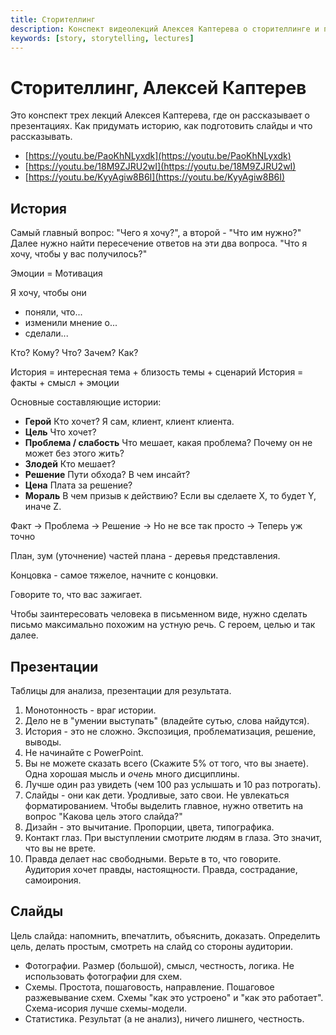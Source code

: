 ```yaml
---
title: Сторителлинг
description: Конспект видеолекций Алексея Каптерева о сторителлинге и презентации
keywords: [story, storytelling, lectures]
---
```


# Сторителлинг, Алексей Каптерев

Это конспект трех лекций Алексея Каптерева, где он рассказывает о презентациях.
Как придумать историю, как подготовить слайды и что рассказывать.

-   [https://youtu.be/PaoKhNLyxdk](https://youtu.be/PaoKhNLyxdk)
-   [https://youtu.be/18M9ZJRU2wI](https://youtu.be/18M9ZJRU2wI)
-   [https://youtu.be/KyyAgiw8B6I](https://youtu.be/KyyAgiw8B6I)

## История

Самый главный вопрос: "Чего я хочу?", а второй - "Что им нужно?" Далее нужно
найти пересечение ответов на эти два вопроса. "Что я хочу, чтобы у вас
получилось?"

Эмоции = Мотивация

Я хочу, чтобы они

-   поняли, что...
-   изменили мнение о...
-   сделали...

Кто? Кому? Что? Зачем? Как?

История = интересная тема + близость темы + сценарий История = факты + смысл +
эмоции

Основные составляющие истории:

-   **Герой** Кто хочет? Я сам, клиент, клиент клиента.
-   **Цель** Что хочет?
-   **Проблема / слабость** Что мешает, какая проблема? Почему он не может без
    этого жить?
-   **Злодей** Кто мешает?
-   **Решение** Пути обхода? В чем инсайт?
-   **Цена** Плата за решение?
-   **Мораль** В чем призыв к действию? Если вы сделаете Х, то будет Y, иначе Z.

Факт -> Проблема -> Решение -> Но не все так просто -> Теперь уж точно

План, зум (уточнение) частей плана - деревья представления.

Концовка - самое тяжелое, начните с концовки.

Говорите то, что вас зажигает.

Чтобы заинтересовать человека в письменном виде, нужно сделать письмо
максимально похожим на устную речь. С героем, целью и так далее.

## Презентации

Таблицы для анализа, презентации для результата.

1. Монотонность - враг истории.
2. Дело не в "умении выступать" (владейте сутью, слова найдутся).
3. История - это не сложно. Экспозиция, проблематизация, решение, выводы.
4. Не начинайте с PowerPoint.
5. Вы не можете сказать всего (Скажите 5% от того, что вы знаете). Одна хорошая
   мысль и _очень_ много дисциплины.
6. Лучше один раз увидеть (чем 100 раз услышать и 10 раз потрогать).
7. Слайды - они как дети. Уродливые, зато свои. Не увлекаться форматированием.
   Чтобы выделить главное, нужно ответить на вопрос "Какова цель этого слайда?"
8. Дизайн - это вычитание. Пропорции, цвета, типографика.
9. Контакт глаз. При выступлении смотрите людям в глаза. Это значит, что вы не
   врете.
10. Правда делает нас свободными. Верьте в то, что говорите. Аудитория хочет
    правды, настоящности. Правда, сострадание, самоирония.

## Слайды

Цель слайда: напомнить, впечатлить, объяснить, доказать. Определить цель, делать
простым, смотреть на слайд со стороны аудитории.

-   Фотографии. Размер (большой), смысл, честность, логика. Не использовать
    фотографии для схем.
-   Схемы. Простота, пошаговость, направление. Пошаговое разжевывание схем.
    Схемы "как это устроено" и "как это работает". Схема-исория лучше
    схемы-модели.
-   Статистика. Результат (а не анализ), ничего лишнего, честность.
